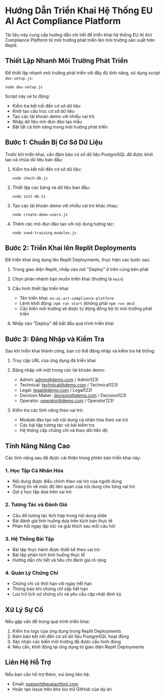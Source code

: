 # Hướng Dẫn Triển Khai Hệ Thống EU AI Act Compliance Platform

Tài liệu này cung cấp hướng dẫn chi tiết để triển khai hệ thống EU AI Act Compliance Platform từ môi trường phát triển lên môi trường sản xuất trên Replit.

## Thiết Lập Nhanh Môi Trường Phát Triển

Để thiết lập nhanh môi trường phát triển với đầy đủ tính năng, sử dụng script `dev-setup.js`:

```
node dev-setup.js
```

Script này sẽ tự động:
- Kiểm tra kết nối đến cơ sở dữ liệu
- Khởi tạo cấu trúc cơ sở dữ liệu
- Tạo các tài khoản demo với nhiều vai trò
- Nhập dữ liệu mô-đun đào tạo mẫu
- Bật tất cả tính năng trong môi trường phát triển

## Bước 1: Chuẩn Bị Cơ Sở Dữ Liệu

Trước khi triển khai, cần đảm bảo cơ sở dữ liệu PostgreSQL đã được khởi tạo và chứa dữ liệu ban đầu:

1. Kiểm tra kết nối đến cơ sở dữ liệu:
   ```
   node check-db.js
   ```

2. Thiết lập các bảng và dữ liệu ban đầu:
   ```
   node init-db.ts
   ```

3. Tạo các tài khoản demo với nhiều vai trò khác nhau:
   ```
   node create-demo-users.js
   ```

4. Thêm các mô-đun đào tạo với nội dung tương tác:
   ```
   node seed-training-modules.js
   ```

## Bước 2: Triển Khai lên Replit Deployments

Để triển khai ứng dụng lên Replit Deployments, thực hiện các bước sau:

1. Trong giao diện Replit, nhấp vào nút "Deploy" ở trên cùng bên phải
2. Chọn phân nhánh bạn muốn triển khai (thường là `main`)
3. Cấu hình thiết lập triển khai:
   - Tên triển khai: `eu-ai-act-compliance-platform`
   - Lệnh khởi động: `npm run start` (không phải `npm run dev`)
   - Các biến môi trường sẽ được tự động đồng bộ từ môi trường phát triển

4. Nhấp vào "Deploy" để bắt đầu quá trình triển khai

## Bước 3: Đăng Nhập và Kiểm Tra

Sau khi triển khai thành công, bạn có thể đăng nhập và kiểm tra hệ thống:

1. Truy cập URL của ứng dụng đã triển khai
2. Đăng nhập với một trong các tài khoản demo:
   - Admin: admin@demo.com / Admin123!
   - Technical: technical@demo.com / Technical123!
   - Legal: legal@demo.com / Legal123!
   - Decision Maker: decision@demo.com / Decision123!
   - Operator: operator@demo.com / Operator123!

3. Kiểm tra các tính năng theo vai trò:
   - Module đào tạo với nội dung cá nhân hóa theo vai trò
   - Các bài tập tương tác và bài kiểm tra
   - Hệ thống cấp chứng chỉ và theo dõi tiến độ

## Tính Năng Nâng Cao

Các tính năng sau đã được cải thiện trong phiên bản triển khai này:

### 1. Học Tập Cá Nhân Hóa
- Nội dung được điều chỉnh theo vai trò của người dùng
- Thông tin về mức độ liên quan của nội dung cho từng vai trò
- Gợi ý học tập dựa trên vai trò

### 2. Tương Tác và Đánh Giá
- Câu đố tương tác tích hợp trong nội dung slide
- Bài đánh giá tình huống dựa trên kịch bản thực tế
- Phản hồi ngay lập tức và giải thích sau mỗi câu hỏi

### 3. Hệ Thống Bài Tập
- Bài tập thực hành được thiết kế theo vai trò
- Bài tập phân tích tình huống thực tế
- Hướng dẫn chi tiết và tiêu chí đánh giá rõ ràng

### 4. Quản Lý Chứng Chỉ
- Chứng chỉ có thời hạn với ngày hết hạn
- Thông báo khi chứng chỉ sắp hết hạn
- Lưu trữ lịch sử chứng chỉ và yêu cầu cập nhật định kỳ

## Xử Lý Sự Cố

Nếu gặp vấn đề trong quá trình triển khai:

1. Kiểm tra logs của ứng dụng trong Replit Deployments
2. Đảm bảo kết nối đến cơ sở dữ liệu PostgreSQL hoạt động
3. Xác nhận các biến môi trường đã được cấu hình đúng
4. Nếu cần, khởi động lại ứng dụng từ giao diện Replit Deployments

## Liên Hệ Hỗ Trợ

Nếu bạn cần hỗ trợ thêm, vui lòng liên hệ:
- Email: support@euaiacttool.com
- Hoặc tạo issue trên kho lưu trữ GitHub của dự án